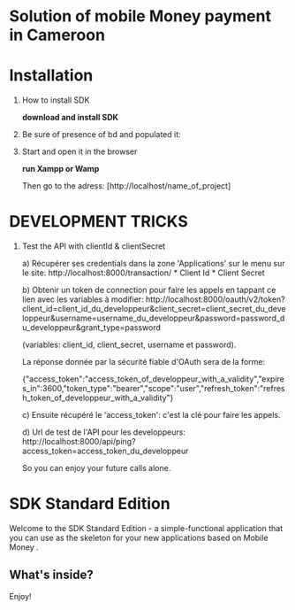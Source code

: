 # Solution of mobile Money payment in Cameroon

Installation
=============

1) How to install SDK

   **download and install SDK**

2) Be sure of presence of bd and populated it:



3) Start and open it in the browser

   **run Xampp or Wamp**

   Then go to the adress: [http://localhost/name_of_project]


DEVELOPMENT TRICKS
==================

1) Test the API with clientId & clientSecret

     a) Récupérer ses credentials dans la zone 'Applications' sur le menu sur le site: http://localhost:8000/transaction/
    	* Client Id
    	* Client Secret

    b) Obtenir un token de connection pour faire les appels en tappant ce lien avec les variables à modifier:
    http://localhost:8000/oauth/v2/token?client_id=client_id_du_developpeur&client_secret=client_secret_du_developpeur&username=username_du_developpeur&password=password_du_developpeur&grant_type=password

    (variables: client_id, client_secret, username et password).


    La réponse donnée par la sécurité fiable d'OAuth sera de la forme:

    {"access_token":"access_token_of_developpeur_with_a_validity","expires_in":3600,"token_type":"bearer","scope":"user","refresh_token":"refresh_token_of_developpeur_with_a_validity"}



   c) Ensuite récupéré le 'access_token': c'est la clé pour faire les appels.


   d) Url de test de l'API pour les developpeurs:
   http://localhost:8000/api/ping?access_token=access_token_du_developpeur

   So you can enjoy your future calls alone.


SDK Standard Edition
========================

Welcome to the SDK Standard Edition - a simple-functional
application that you can use as the skeleton for your new applications based on Mobile Money .

What's inside?
--------------



Enjoy!